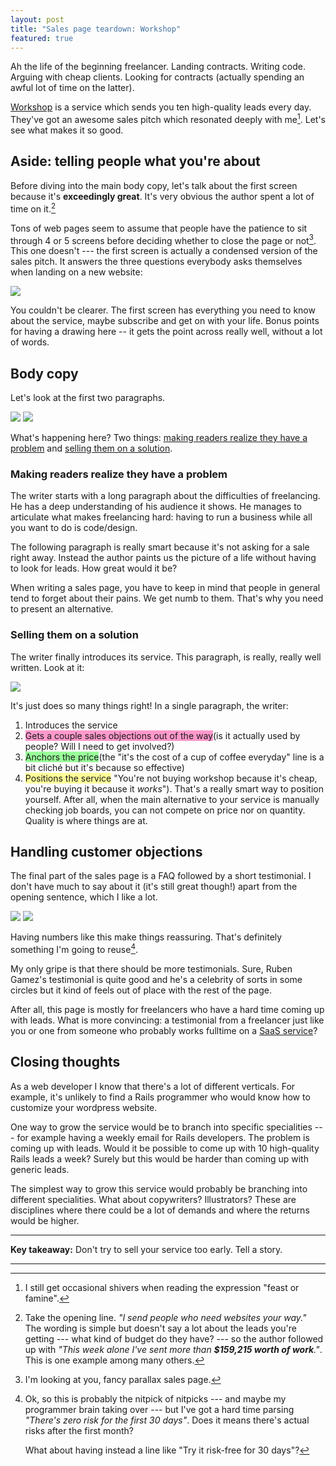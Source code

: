 ```yaml
---
layout: post
title: "Sales page teardown: Workshop"
featured: true
---
```


Ah the life of the beginning freelancer. Landing contracts. Writing code. Arguing with cheap clients. Looking for contracts (actually spending an awful lot of time on the latter).

[Workshop](http://letsworkshop.com/) is a service which sends you ten high-quality leads every day. They've got an awesome sales pitch which resonated deeply with me[^feast]. Let's see what makes it so good.

## Aside: telling people what you're about

Before diving into the main body copy, let's talk about the first screen because it's **exceedingly great**. 
It's very obvious the author spent a lot of time on it.[^firstline]

Tons of web pages seem to assume that people have the patience to sit through 4 or 5 screens before deciding whether to close the page or not[^parallax]. This one doesn't --- the first screen is actually a condensed version of the sales pitch. It answers the three questions everybody asks themselves when landing on a new website:

<img src="/images/workshop_teardown/1.png" class="img-responsive" /> 

You couldn't be clearer. The first screen has everything you need to know about the service, maybe subscribe and get on with your life. Bonus points for having a drawing here -- it gets the point across really well, without a lot of words.

## Body copy

Let's look at the first two paragraphs.

<img src="/images/workshop_teardown/2.png" class="img-responsive" />
<img src="/images/workshop_teardown/3.png" class="img-responsive" />

What's happening here? Two things: <a href="#problems">making readers realize they have a problem</a> and <a href="#selling">selling them on a solution</a>.

<h3 id="problems">Making readers realize they have a problem</h3>

The writer starts with a long paragraph about the difficulties of freelancing. He has a deep understanding of his audience it shows. He manages to articulate what makes freelancing hard: having to run a business while all you want to do is code/design.

The following paragraph is really smart because it's not asking for a sale right away. Instead the author paints us the picture of a life without having to look for leads. How great would it be?

When writing a sales page, you have to keep in mind that people in general tend to forget about their pains. We get numb to them. That's why you need to present an alternative.

<h3 id="selling">Selling them on a solution</h3>

The writer finally introduces its service. This paragraph, is really, really well written. Look at it:

<img src="/images/workshop_teardown/5.png" class="img-responsive" />


It's just does so many things right! In a single paragraph, the writer:

1. Introduces the service
2. <span style='background-color: #ff99cc'>Gets a couple sales objections out of the way</span>(is it actually used by people? Will I need to get involved?)
2. <span style='background-color: #99FF99;'>Anchors the price</span>(the "it's the cost of a cup of coffee everyday" line is a bit cliché but it's because so effective)
3. <span style='background-color: #ffff99'>Positions the service</span> "You're not buying workshop because it's cheap, you're buying it because it *works*").
     That's a really smart way to position yourself. After all, when the main alternative to your service is manually checking job boards, you can not compete on price nor on quantity. Quality is where things are at.

## Handling customer objections

The final part of the sales page is a FAQ followed by a short testimonial. I don't have much to say about it (it's still great though!) apart from the opening sentence, which I like a lot.

<img src="/images/workshop_teardown/7.png" class="img-responsive" />
<img src="/images/workshop_teardown/8.png" class="img-responsive" />

Having numbers like this make things reassuring. That's definitely something I'm going to reuse[^nitpick].

My only gripe is that there should be more testimonials. Sure, Ruben Gamez's testimonial is quite good and he's a celebrity of sorts in some circles but it kind of feels out of place with the rest of the page.

After all, this page is mostly for freelancers who have a hard time coming up with leads. What is more convincing: a testimonial from a freelancer just like you or one from someone who probably works fulltime on a [SaaS service](http://bidsketch.com)?

## Closing thoughts

As a web developer I know that there's a lot of different verticals. For example, it's unlikely to find a Rails programmer who would know how to customize your wordpress website.

One way to grow the service would be to branch into specific specialities --- for example having a weekly email for Rails developers. The problem is coming up with leads. Would it be possible to come up with 10 high-quality Rails leads a week? Surely but this would be harder than coming up with generic leads.

The simplest way to grow this service would probably be branching into different specialities. What about copywriters? Illustrators? These are disciplines where there could be a lot of demands and where the returns would be higher.

<hr>

__Key takeaway:__ Don't try to sell your service too early. Tell a story.

<hr>

[^parallax]: I'm looking at you, fancy parallax sales page.
[^sugarman]: That's the famous Sugarman quote "The purpose of the headline is to get the first sentence read. The purpose of the first sentence is to get the second sentence read." etc.
[^compulsive]:  I guess that's a good assumption with compulsive readers like me --- but don't believe that most people read every little line on their box of cereals during breakfast. 
[^feast]: I still get occasional shivers when reading the expression "feast or famine".
[^hoy]: Credits to [Amy Hoy](https://unicornfree.com/) for naming this. It's probably known as something else too.
[^testimonials]: Take a look at [Snappy](https://besnappy.com) to see a page that uses testimonials really well. I liked it so much I made a [teardown](/2015/01/06/sales-page-teardown-snappy/) of it.
[^firstline]: Take the opening line. _"I send people who need websites your way."_ <br>The wording is simple but doesn't say a lot about the leads you're getting --- what kind of budget do they have? --- so the author followed up with _"This week alone I've sent more than **$159,215 worth of work**."_. This is one example among many others.
[^nitpick]: Ok, so this is probably the nitpick of nitpicks --- and maybe my programmer brain taking over --- but I've got a hard time parsing _"There's zero risk for the first 30 days"_. Does it means there's actual risks after the first month?

    What about having instead a line like "Try it risk-free for 30 days"? 

